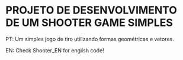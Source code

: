 # PROJETO DE DESENVOLVIMENTO DE UM SHOOTER GAME SIMPLES

PT:
Um simples jogo de tiro utilizando formas geométricas e vetores.

EN:
Check Shooter_EN for english code!
